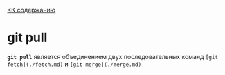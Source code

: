 [<К содержанию](../readme.md)

# git pull

**`git pull`** является объединением двух последовательных команд `[git fetch](./fetch.md)` и `[git merge](./merge.md)`